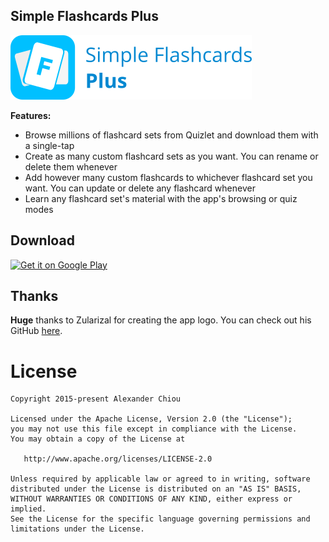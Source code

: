 ## Simple Flashcards Plus

![logo](Logo/horizontal.png)

**Features:**
- Browse millions of flashcard sets from Quizlet and download them with a single-tap
- Create as many custom flashcard sets as you want. You can rename or delete them whenever
- Add however many custom flashcards to whichever flashcard set you want. You can update or delete any flashcard whenever
- Learn any flashcard set's material with the app's browsing or quiz modes

## Download

<a href="https://play.google.com/store/apps/details?id=com.randomappsinc.simpleflashcards" target="_blank">
<img src="https://play.google.com/intl/en_us/badges/images/generic/en-play-badge.png" alt="Get it on Google Play" height="100"/></a>

## Thanks

**Huge** thanks to Zularizal for creating the app logo. You can check out his GitHub <a href="https://github.com/zularizal">here</a>.

License
=======

    Copyright 2015-present Alexander Chiou

    Licensed under the Apache License, Version 2.0 (the "License");
    you may not use this file except in compliance with the License.
    You may obtain a copy of the License at

       http://www.apache.org/licenses/LICENSE-2.0

    Unless required by applicable law or agreed to in writing, software
    distributed under the License is distributed on an "AS IS" BASIS,
    WITHOUT WARRANTIES OR CONDITIONS OF ANY KIND, either express or implied.
    See the License for the specific language governing permissions and
    limitations under the License.
